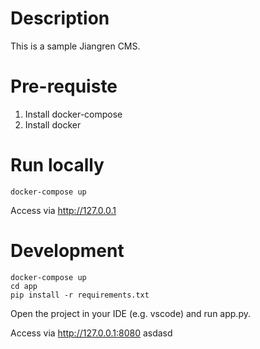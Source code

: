 # Description

This is a sample Jiangren CMS.

# Pre-requiste
1. Install docker-compose
2. Install docker

# Run locally
```
docker-compose up
```
Access via http://127.0.0.1

# Development
```
docker-compose up
cd app
pip install -r requirements.txt
```
Open the project in your IDE (e.g. vscode) and run app.py.

Access via http://127.0.0.1:8080
asdasd
